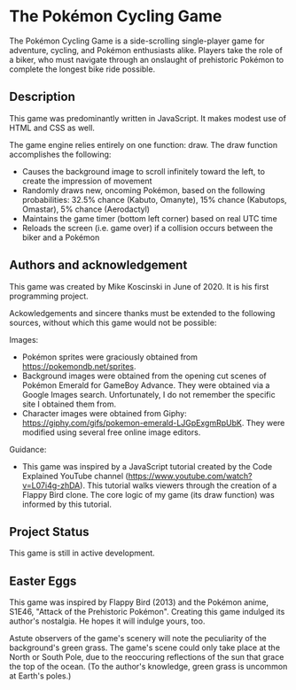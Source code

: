 # The Pokémon Cycling Game

The Pokémon Cycling Game is a side-scrolling single-player game for adventure, cycling, and Pokémon enthusiasts alike. Players take the role of a biker, who must navigate through an onslaught of prehistoric Pokémon to complete the longest bike ride possible. 


## Description

This game was predominantly written in JavaScript. It makes modest use of HTML and CSS as well. 

The game engine relies entirely on one function: draw. The draw function accomplishes the following:
- Causes the background image to scroll infinitely toward the left, to create the impression of movement
- Randomly draws new, oncoming Pokémon, based on the following probabilities: 32.5% chance (Kabuto, Omanyte), 15% chance (Kabutops, Omastar), 5% chance (Aerodactyl)
- Maintains the game timer (bottom left corner) based on real UTC time
- Reloads the screen (i.e. game over) if a collision occurs between the biker and a Pokémon





## Authors and acknowledgement

This game was created by Mike Koscinski in June of 2020. It is his first programming project.

Ackowledgements and sincere thanks must be extended to the following sources, without which this game would not be possible:

Images:
- Pokémon sprites were graciously obtained from https://pokemondb.net/sprites.
- Background images were obtained from the opening cut scenes of Pokémon Emerald for GameBoy Advance. They were obtained via a Google Images search. Unfortunately, I do not remember the specific site I obtained them from. 
- Character images were obtained from Giphy: https://giphy.com/gifs/pokemon-emerald-LJGpExgmRpUbK. They were modified using several free online image editors. 

Guidance:
- This game was inspired by a JavaScript tutorial created by the Code Explained YouTube channel (https://www.youtube.com/watch?v=L07i4g-zhDA). This tutorial walks viewers through the creation of a Flappy Bird clone. The core logic of my game (its draw function) was informed by this tutorial.


## Project Status

This game is still in active development.


## Easter Eggs

This game was inspired by Flappy Bird (2013) and the Pokémon anime, S1E46, "Attack of the Prehistoric Pokémon". Creating this game indulged its author's nostalgia. He hopes it will indulge yours, too. 

Astute observers of the game's scenery will note the peculiarity of the background's green grass. The game's scene could only take place at the North or South Pole, due to the reoccuring reflections of the sun that grace the top of the ocean. (To the author's knowledge, green grass is uncommon at Earth's poles.)
